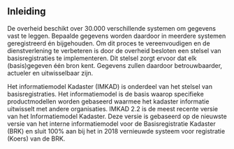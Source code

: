 <h2>Inleiding</h2>
De overheid beschikt over 30.000 verschillende systemen om gegevens vast te leggen. Bepaalde gegevens worden daardoor in meerdere systemen geregistreerd én bijgehouden. Om dit proces te vereenvoudigen en de dienstverlening te verbeteren is door de overheid besloten een stelsel van basisregistraties te implementeren. Dit stelsel zorgt ervoor dat elk (basis)gegeven één bron kent. Gegevens zullen daardoor betrouwbaarder, actueler en uitwisselbaar zijn.


Het informatiemodel Kadaster (IMKAD) is onderdeel van het stelsel van basisregistraties. Het informatiemodel is de basis waarop specifieke productmodellen worden gebaseerd waarmee het kadaster informatie uitwisselt met andere organisaties. 
IMKAD 2.2 is de meest recente versie van het Informatiemodel Kadaster. Deze versie is gebaseerd op de nieuwste versie van het interne informatiemodel voor de Basisregistratie Kadaster (BRK) en sluit 100% aan bij het in 2018 vernieuwde systeem voor registratie (Koers) van de BRK.
